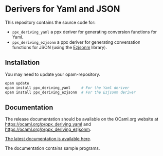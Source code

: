# Derivers for Yaml and JSON

This repository contains the source code for:

 - `ppx_deriving_yaml` a ppx deriver for generating conversion functions for Yaml.
 - `ppx_deriving_ezjsonm` a ppx deriver for generating conversation functions for JSON (using the [Ezjsonm][] library).

## Installation

You may need to update your opam-repository.

```sh
opam update
opam install ppx_deriving_yaml     # For the Yaml deriver
opam install ppx_deriving_ezjsonm  # For the Ezjsonm deriver
```

## Documentation

The release documentation should be available on the OCaml.org website at https://ocaml.org/p/ppx_deriving_yaml
and https://ocaml.org/p/ppx_deriving_ezjsonm.

[The latest documentation is available here](https://patricoferris.github.io/ppx_deriving_yaml).

The documentation contains sample programs.


[Ezjsonm]: https://ocaml.org/p/ezjsonm
